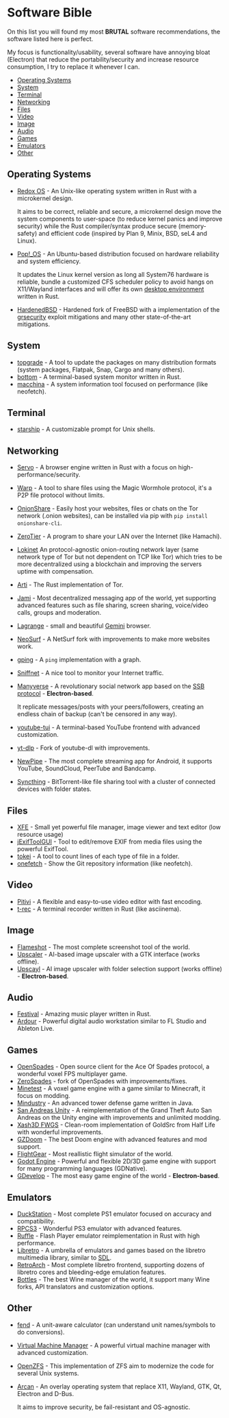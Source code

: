# Software Bible

On this list you will found my most **BRUTAL** software recommendations, the software listed here is perfect.

My focus is functionality/usability, several software have annoying bloat (Electron) that reduce the portability/security and increase resource consumption, I try to replace it whenever I can.

- [Operating Systems](#operating-systems)
- [System](#system)
- [Terminal](#terminal)
- [Networking](#networking)
- [Files](#files)
- [Video](#video)
- [Image](#image)
- [Audio](#audio)
- [Games](#games)
- [Emulators](#emulators)
- [Other](#other)

## Operating Systems

- [Redox OS](https://www.redox-os.org/) - An Unix-like operating system written in Rust with a microkernel design.

  It aims to be correct, reliable and secure, a microkernel design move the system components to user-space (to reduce kernel panics and improve security) while the Rust compiler/syntax produce secure (memory-safety) and efficient code (inspired by Plan 9, Minix, BSD, seL4 and Linux).

- [Pop!_OS](https://pop.system76.com/) - An Ubuntu-based distribution focused on hardware reliability and system efficiency.

  It updates the Linux kernel version as long all System76 hardware is reliable, bundle a customized CFS scheduler policy to avoid hangs on X11/Wayland interfaces and will offer its own [desktop environment](https://github.com/pop-os/cosmic-epoch) written in Rust.

- [HardenedBSD](https://hardenedbsd.org/) - Hardened fork of FreeBSD with a implementation of the [grsecurity](https://grsecurity.net/) exploit mitigations and many other state-of-the-art mitigations.

## System

- [topgrade](https://github.com/topgrade-rs/topgrade) - A tool to update the packages on many distribution formats (system packages, Flatpak, Snap, Cargo and many others).
- [bottom](https://github.com/ClementTsang/bottom) - A terminal-based system monitor written in Rust.
- [macchina](https://github.com/Macchina-CLI/macchina) - A system information tool focused on performance (like neofetch).

## Terminal

- [starship](https://github.com/starship/starship) - A customizable prompt for Unix shells.

## Networking

- [Servo](https://servo.org/) - A browser engine written in Rust with a focus on high-performance/security.
- [Warp](https://apps.gnome.org/Warp/) - A tool to share files using the Magic Wormhole protocol, it's a P2P file protocol without limits.
- [OnionShare](https://onionshare.org/) - Easily host your websites, files or chats on the Tor network (.onion websites), can be installed via pip with `pip install onionshare-cli`.
- [ZeroTier](https://www.zerotier.com/) - A program to share your LAN over the Internet (like Hamachi).
- [Lokinet](https://lokinet.org/) An protocol-agnostic onion-routing network layer (same network type of Tor but not dependent on TCP like Tor) which tries to be more decentralized using a blockchain and improving the servers uptime with compensation.
- [Arti](https://tpo.pages.torproject.net/core/arti/) - The Rust implementation of Tor.
- [Jami](https://jami.net/) - Most decentralized messaging app of the world, yet supporting advanced features such as file sharing, screen sharing, voice/video calls, groups and moderation.
- [Lagrange](https://gmi.skyjake.fi/lagrange/) - small and beautiful [Gemini](https://gemini.circumlunar.space/) browser.
- [NeoSurf](https://github.com/CobaltBSD/neosurf) - A NetSurf fork with improvements to make more websites work.
- [gping](https://github.com/orf/gping) - A `ping` implementation with a graph.
- [Sniffnet](https://sniffnet.net/) - A nice tool to monitor your Internet traffic.
- [Manyverse](https://www.manyver.se/) - A revolutionary social network app based on the [SSB protocol](https://www.scuttlebutt.nz/) - **Electron-based**.

  It replicate messages/posts with your peers/followers, creating an endless chain of backup (can't be censored in any way).

- [youtube-tui](https://github.com/Siriusmart/youtube-tui) - A terminal-based YouTube frontend with advanced customization.
- [yt-dlp](https://github.com/yt-dlp/yt-dlp) - Fork of youtube-dl with improvements.
- [NewPipe](https://newpipe.net/) - The most complete streaming app for Android, it supports YouTube, SoundCloud, PeerTube and Bandcamp.
- [Syncthing](https://syncthing.net/) - BitTorrent-like file sharing tool with a cluster of connected devices with folder states.

## Files

- [XFE](http://roland65.free.fr/xfe/) - Small yet powerful file manager, image viewer and text editor (low resource usage)
- [jExifToolGUI](https://hvdwolf.github.io/jExifToolGUI/) - Tool to edit/remove EXIF from media files using the powerful ExifTool.
- [tokei](https://github.com/XAMPPRocky/tokei) - A tool to count lines of each type of file in a folder.
- [onefetch](https://onefetch.dev/) - Show the Git repository information (like neofetch).

## Video

- [Pitivi](http://www.pitivi.org/) - A flexible and easy-to-use video editor with fast encoding.
- [t-rec](https://github.com/sassman/t-rec-rs) - A terminal recorder written in Rust (like asciinema).

## Image

- [Flameshot](https://flameshot.org/) - The most complete screenshot tool of the world.
- [Upscaler](https://gitlab.gnome.org/World/Upscaler) - AI-based image upscaler with a GTK interface (works offline).
- [Upscayl](https://upscayl.github.io/) - AI image upscaler with folder selection support (works offline) - **Electron-based**.

## Audio

- [Festival](https://festival.pm/) - Amazing music player written in Rust.
- [Ardour](https://ardour.org/) - Powerful digital audio workstation similar to FL Studio and Ableton Live.

## Games

- [OpenSpades](https://openspades.yvt.jp/) - Open source client for the Ace Of Spades protocol, a wonderful voxel FPS multiplayer game.
- [ZeroSpades](https://github.com/siecvi/zerospades) - fork of OpenSpades with improvements/fixes.
- [Minetest](https://www.minetest.net/) - A voxel game engine with a game similar to Minecraft, it focus on modding.
- [Mindustry](https://mindustrygame.github.io/) - An advanced tower defense game written in Java.
- [San Andreas Unity](https://github.com/GTA-ASM/SanAndreasUnity) - A reimplementation of the Grand Theft Auto San Andreas on the Unity engine with improvements and unlimited modding.
- [Xash3D FWGS](https://github.com/FWGS/xash3d-fwgs) - Clean-room implementation of GoldSrc from Half Life with wonderful improvements.
- [GZDoom](https://www.zdoom.org/index) - The best Doom engine with advanced features and mod support.
- [FlightGear](https://www.flightgear.org/) - Most reallistic flight simulator of the world.
- [Godot Engine](https://godotengine.org/) - Powerful and flexible 2D/3D game engine with support for many programming languages (GDNative).
- [GDevelop](https://gdevelop.io/) - The most easy game engine of the world - **Electron-based**.

## Emulators

- [DuckStation](https://www.duckstation.org/) - Most complete PS1 emulator focused on accuracy and compatibility.
- [RPCS3](https://rpcs3.net/) - Wonderful PS3 emulator with advanced features.
- [Ruffle](https://ruffle.rs/) - Flash Player emulator reimplementation in Rust with high performance.
- [Libretro](https://www.libretro.com/) - A umbrella of emulators and games based on the libretro multimedia library, similar to [SDL](https://www.libsdl.org/).
- [RetroArch](https://www.retroarch.com/) - Most complete libretro frontend, supporting dozens of libretro cores and bleeding-edge emulation features.
- [Bottles](https://usebottles.com/) - The best Wine manager of the world, it support many Wine forks, API translators and customization options.

## Other

- [fend](https://github.com/printfn/fend) - A unit-aware calculator (can understand unit names/symbols to do conversions).
- [Virtual Machine Manager](https://virt-manager.org/) - A powerful virtual machine manager with advanced customization.
- [OpenZFS](https://openzfs.github.io/openzfs-docs/) - This implementation of ZFS aim to modernize the code for several Unix systems.
- [Arcan](https://arcan-fe.com/) - An overlay operating system that replace X11, Wayland, GTK, Qt, Electron and D-Bus.

  It aims to improve security, be fail-resistant and OS-agnostic.
